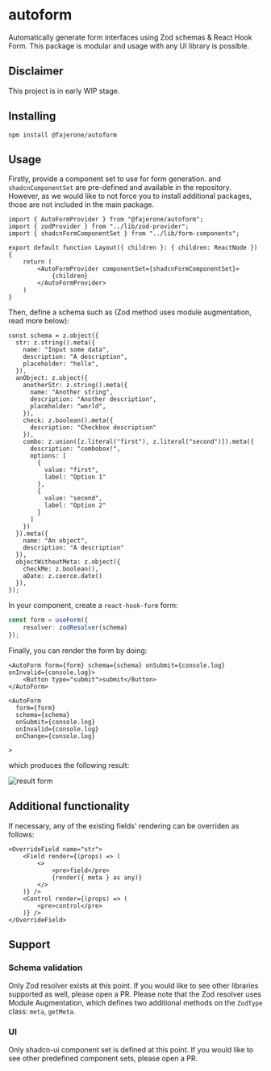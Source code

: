 # autoform
Automatically generate form interfaces using Zod schemas & React Hook Form. This package is modular and usage with any UI library is possible. 

## Disclaimer
This project is in early WIP stage.

## Installing
```
npm install @fajerone/autoform
```

## Usage
Firstly, provide a component set to use for form generation. and `shadcnComponentSet` are pre-defined and available in the repository. However, as we would like to not force you to install additional packages, those are not included in the main package.
```tsx
import { AutoFormProvider } from "@fajerone/autoform";
import { zodProvider } from "../lib/zod-provider";
import { shadcnFormComponentSet } from "../lib/form-components";

export default function Layout({ children }: { children: ReactNode }) {
    return (
        <AutoFormProvider componentSet={shadcnFormComponentSet}>
            {children}
        </AutoFormProvider>
    )
}
```

Then, define a schema such as (Zod method uses module augmentation, read more below):
```tsx
const schema = z.object({
  str: z.string().meta({
    name: "Input some data",
    description: "A description",
    placeholder: "hello",
  }),
  anObject: z.object({
    anotherStr: z.string().meta({
      name: "Another string",
      description: "Another description",
      placeholder: "world",
    }),
    check: z.boolean().meta({
      description: "Checkbox description"
    }),
    combo: z.union([z.literal("first"), z.literal("second")]).meta({
      description: "combobox!",
      options: [
        {
          value: "first",
          label: "Option 1"
        },
        {
          value: "second",
          label: "Option 2"
        }
      ]
    })
  }).meta({
    name: "An object",
    description: "A description"
  }),   
  objectWithoutMeta: z.object({
    checkMe: z.boolean(),
    aDate: z.coerce.date()
  }),
});

```

In your component, create a `react-hook-form` form:
```ts
const form = useForm({
    resolver: zodResolver(schema)
});
```

Finally, you can render the form by doing:
```tsx
<AutoForm form={form} schema={schema} onSubmit={console.log} onInvalid={console.log}>
    <Button type="submit">submit</Button>
</AutoForm>
```

```tsx
<AutoForm 
  form={form}
  schema={schema}
  onSubmit={console.log}
  onInvalid={console.log}
  onChange={console.log}
  
>

```

which produces the following result:

![result form](https://i.imgur.com/2562No8.png)


## Additional functionality
If necessary, any of the existing fields' rendering can be overriden as follows:
```tsx
<OverrideField name="str">
    <Field render={(props) => (
        <>
            <pre>field</pre>
            {render({ meta } as any)}
        </>
    )} />
    <Control render={(props) => (
        <pre>control</pre>
    )} />
</OverrideField>
```


## Support
### Schema validation
Only Zod resolver exists at this point. If you would like to see other libraries supported as well, please open a PR.
Please note that the Zod resolver uses Module Augmentation, which defines two additional methods on the `ZodType` class: `meta`, `getMeta`.


### UI
Only shadcn-ui component set is defined at this point. If you would like to see other predefined component sets, please open a PR.
